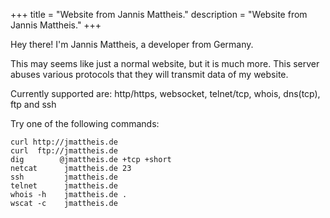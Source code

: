 +++
title = "Website from Jannis Mattheis."
description = "Website from Jannis Mattheis."
+++

Hey there! I'm Jannis Mattheis, a developer from Germany.

This may seems like just a normal website, but it is much more. 
This server abuses various protocols that they will 
transmit data of my website.

Currently supported are: http/https, websocket, telnet/tcp, whois, dns(tcp), ftp and ssh

Try one of the following commands:

```
curl http://jmattheis.de
curl  ftp://jmattheis.de
dig        @jmattheis.de +tcp +short
netcat      jmattheis.de 23
ssh         jmattheis.de
telnet      jmattheis.de
whois -h    jmattheis.de .
wscat -c    jmattheis.de
```